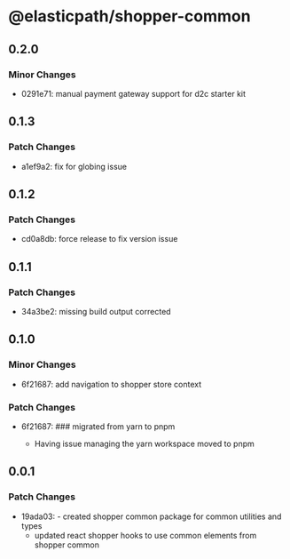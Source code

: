 # @elasticpath/shopper-common

## 0.2.0

### Minor Changes

- 0291e71: manual payment gateway support for d2c starter kit

## 0.1.3

### Patch Changes

- a1ef9a2: fix for globing issue

## 0.1.2

### Patch Changes

- cd0a8db: force release to fix version issue

## 0.1.1

### Patch Changes

- 34a3be2: missing build output corrected

## 0.1.0

### Minor Changes

- 6f21687: add navigation to shopper store context

### Patch Changes

- 6f21687: ### migrated from yarn to pnpm

  - Having issue managing the yarn workspace moved to pnpm

## 0.0.1

### Patch Changes

- 19ada03: - created shopper common package for common utilities and types
  - updated react shopper hooks to use common elements from shopper common
